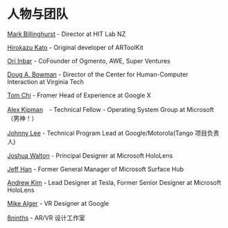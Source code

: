 # 人物与团队

[Mark Billinghurst](https://www.linkedin.com/in/mark-billinghurst-4a636/) - Director at HIT Lab NZ


[Hirokazu Kato](http://imd.naist.jp/imdweb_wp/people/hirokazu-kato/) - Original developer of ARToolKit

[Ori Inbar](https://www.linkedin.com/in/oriinbar) - CoFounder of Ogmento, AWE, Super Ventures

[Doug A. Bowman](https://research.cs.vt.edu/3di/user/123) - Director of the Center for Human-Computer Interaction at Virginia Tech


[Tom Chi](https://www.linkedin.com/in/thegoodtomchi/) - Fromer Head of Experience at Google X


[Alex Kipman](https://www.linkedin.com/in/akipman/)　- Technical Fellow - Operating System Group at Microsoft（男神！）


[Johnny Lee](https://www.linkedin.com/in/johnnychunglee/) - Technical Program Lead at Google/Motorola(Tango 项目负责人)


[Joshua Walton](https://www.linkedin.com/in/thisnewmedia/) - Principal Designer at Microsoft HoloLens


[Jeff Han](https://www.linkedin.com/in/jhan0/) - Former General Manager of  Microsoft Surface Hub


[Andrew Kim](https://www.linkedin.com/in/andrew-kim-40540625/) - Lead Designer at Tesla, Former Senior Designer at Microsoft HoloLens


[Mike Alger](https://www.linkedin.com/in/mikealger/) - VR Designer at Google


[8ninths](http://8ninths.com/design-patterns/) - AR/VR 设计工作室

